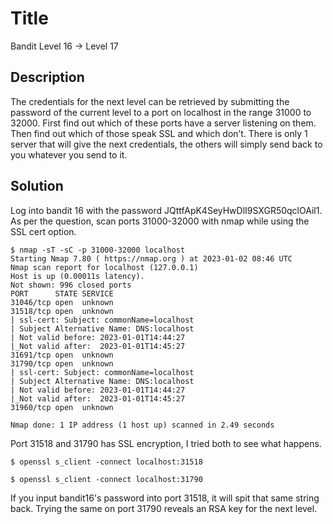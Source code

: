 # Title
Bandit Level 16 → Level 17

## Description
The credentials for the next level can be retrieved by submitting the password of the current level to a port on localhost in the range 31000 to 32000. First find out which of these ports have a server listening on them. Then find out which of those speak SSL and which don’t. There is only 1 server that will give the next credentials, the others will simply send back to you whatever you send to it.

## Solution
Log into bandit 16 with the password JQttfApK4SeyHwDlI9SXGR50qclOAil1.
As per the question, scan ports 31000-32000 with nmap while using the SSL cert option.

```
$ nmap -sT -sC -p 31000-32000 localhost
Starting Nmap 7.80 ( https://nmap.org ) at 2023-01-02 08:46 UTC
Nmap scan report for localhost (127.0.0.1)
Host is up (0.00011s latency).
Not shown: 996 closed ports
PORT      STATE SERVICE
31046/tcp open  unknown
31518/tcp open  unknown
| ssl-cert: Subject: commonName=localhost
| Subject Alternative Name: DNS:localhost
| Not valid before: 2023-01-01T14:44:27
|_Not valid after:  2023-01-01T14:45:27
31691/tcp open  unknown
31790/tcp open  unknown
| ssl-cert: Subject: commonName=localhost
| Subject Alternative Name: DNS:localhost
| Not valid before: 2023-01-01T14:44:27
|_Not valid after:  2023-01-01T14:45:27
31960/tcp open  unknown

Nmap done: 1 IP address (1 host up) scanned in 2.49 seconds
```

Port 31518 and 31790 has SSL encryption, I tried both to see what happens.

```
$ openssl s_client -connect localhost:31518

$ openssl s_client -connect localhost:31790
```

If you input bandit16's password into port 31518, it will spit that same string back.
Trying the same on port 31790 reveals an RSA key for the next level.
